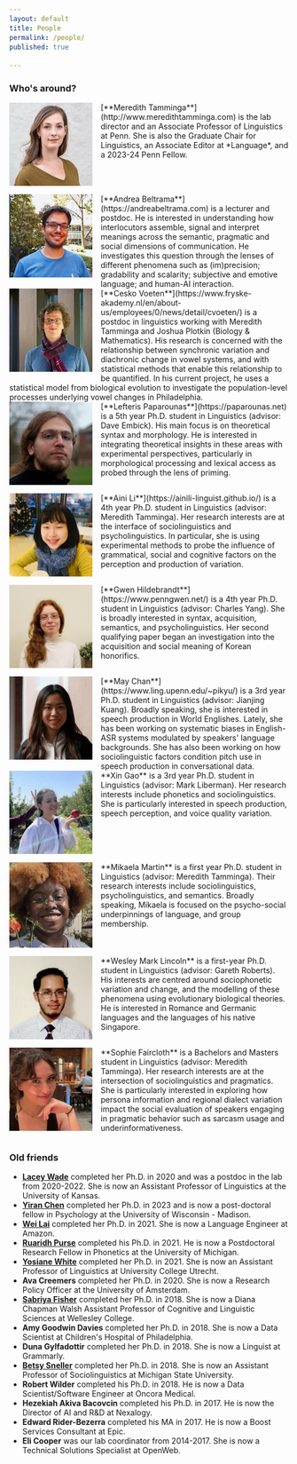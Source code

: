 ```yaml
---
layout: default
title: People
permalink: /people/
published: true
    
---
```


### Who's around?

  
<img src="/images/meredith_lab.jpg" alt="Headshot of a white woman with wavy light brown hair, wearing an olive blouse." style="width: 150px; float: left; margin: 0px 15px 15px 0px;" />
[**Meredith Tamminga**](http://www.meredithtamminga.com) is the lab director and an Associate Professor of Linguistics at Penn. She is also the Graduate Chair for Linguistics, an Associate Editor at *Language*, and a 2023-24 Penn Fellow. 

<br style="clear:both" />

<img src="/images/andrea.jpeg" alt="Headshot of a white man with short dark hair and glasses, wearing a blue tshirt." style="width: 150px; float: left; margin: 0px 15px 15px 0px;" />
[**Andrea Beltrama**](https://andreabeltrama.com) is a lecturer and postdoc. He is interested in understanding how interlocutors assemble, signal and interpret meanings across the semantic, pragmatic and social dimensions of communication. He investigates this question through the lenses of different phenomena such as (im)precision; gradability and scalarity; subjective and emotive language; and human-AI interaction.

<br style="clear:both" />

<img src="/images/cesko.jpeg" alt="Headshot of a white man with short curly brown hair and glasses, wearing a blue sweater and maroon scarf." style="width: 150px; float: left; margin: 0px 15px 15px 0px;" />
[**Cesko Voeten**](https://www.fryske-akademy.nl/en/about-us/employees/0/news/detail/cvoeten/) is a postdoc in linguistics working with Meredith Tamminga and Joshua Plotkin (Biology & Mathematics). His research is concerned with the relationship between synchronic variation and diachronic change in vowel systems, and with statistical methods that enable this relationship to be quantified. In his current project, he uses a statistical model from biological evolution to investigate the population-level processes underlying vowel changes in Philadelphia.

<br style="clear:both" />

<img src="/images/lefteris.jpeg" alt="Headshot of a white man with a long brown ponytail, wearing glasses and a black turtleneck." style="width: 150px; float: left; margin: 0px 15px 15px 0px;" />
[**Lefteris Paparounas**](https://paparounas.net) is a 5th year Ph.D. student in Linguistics (advisor: Dave Embick). His main focus is on theoretical syntax and morphology. He is interested in integrating theoretical insights in these areas with experimental perspectives, particularly in morphological processing and lexical access as probed through the lens of priming.

<br style="clear:both" />

<img src="/images/aini.jpg" alt="Headshot of an Asian woman with chin length black hair and bangs, wearing a yellow sweater and blue scarf." style="width: 150px; float: left; margin: 0px 15px 15px 0px;" />
[**Aini Li**](https://ainili-linguist.github.io/) is a 4th year Ph.D. student in Linguistics (advisor: Meredith Tamminga). Her research interests are at the interface of sociolinguistics and psycholinguistics. In particular, she is using experimental methods to probe the influence of grammatical, social and cognitive factors on the perception and production of variation.

<br style="clear:both" />

<img src="/images/gwen.jpeg" alt="Headshot of a white woman with long curly red hair, wearing a cream turtleneck." style="width: 150px; float: left; margin: 0px 15px 15px 0px;" />
[**Gwen Hildebrandt**](https://www.penngwen.net/) is a 4th year Ph.D. student in Linguistics (advisor: Charles Yang). She is broadly interested in syntax, acquisition, semantics, and psycholinguistics. Her second qualifying paper began an investigation into the acquisition and social meaning of Korean honorifics.

<br style="clear:both" />


<img src="/images/may.jpeg" alt="Headshot of an Asian woman with long dark hair wearing a white button-up and black jacket." style="width: 150px; float: left; margin: 0px 15px 15px 0px;" />
[**May Chan**](https://www.ling.upenn.edu/~pikyu/) is a 3rd year Ph.D. student in Linguistics (advisor: Jianjing Kuang). Broadly speaking, she is interested in speech production in World Englishes. Lately, she has been working on systematic biases in English-ASR systems modulated by speakers' language backgrounds. She has also been working on how sociolinguistic factors condition pitch use in speech production in conversational data.

<br style="clear:both" />

<img src="/images/xin.jpeg" alt="Headshot of an Asian woman in a white windbreaker holding an apple. Someone is playfully holding up bunny ears behind her head." style="width: 150px; float: left; margin: 0px 15px 15px 0px;" />
**Xin Gao** is a 3rd year Ph.D. student in Linguistics (advisor: Mark Liberman). Her research interests include phonetics and sociolinguistics. She is particularly interested in speech production, speech perception, and voice quality variation.

<br style="clear:both" />

<img src="/images/mikaela.jpg" alt="Headshot of a Black non-binary person with glasses and piercings standing behind a flower." style="width: 150px; float: left; margin: 0px 15px 15px 0px;" />
**Mikaela Martin**  is a first year Ph.D. student in Linguistics (advisor: Meredith Tamminga). Their research interests include sociolinguistics, psycholinguistics, and semantics. Broadly speaking, Mikaela is focused on the psycho-social underpinnings of language, and group membership. 

<br style="clear:both" />

<img src="/images/wesley.png" alt="Headshot of a multiracial man with facial hair, a mustache, and glasses, wearing a shirt and tie." style="width: 150px; float: left; margin: 0px 15px 15px 0px;" />
**Wesley Mark Lincoln** is a first-year Ph.D. student in Linguistics (advisor: Gareth Roberts). His interests are centred around sociophonetic variation and change, and the modelling of these phenomena using evolutionary biological theories. He is interested in Romance and Germanic languages and the languages of his native Singapore.

<br style="clear:both" />

<img src="/images/sophie.jpeg" alt="Headshot of a white woman with wavy dark hair, a nose ring, and a necklace. Her hand is under her chin and she is in a restaurant." style="width: 150px; float: left; margin: 0px 15px 15px 0px;" />
**Sophie Faircloth** is a Bachelors and Masters student in Linguistics (advisor: Meredith Tamminga). Her research interests are at the intersection of sociolinguistics and pragmatics. She is particularly interested in exploring how persona information and regional dialect variation impact the social evaluation of speakers engaging in pragmatic behavior such as sarcasm usage and underinformativeness.

<br style="clear:both" />

### Old friends

- [**Lacey Wade**](https://laceywade.github.io/) completed her Ph.D. in 2020 and was a postdoc in the lab from 2020-2022. She is now an Assistant Professor of Linguistics at the University of Kansas.
- [**Yiran Chen**](https://sites.google.com/sas.upenn.edu/yiranchen/home) completed her Ph.D. in 2023 and is now a post-doctoral fellow in Psychology at the University of Wisconsin - Madison.
- [**Wei Lai**](https://weilaiphonetics.github.io/home/) completed her Ph.D. in 2021. She is now a Language Engineer at Amazon.
- [**Ruaridh Purse**](https://www.rupurse.com/) completed his Ph.D. in 2021. He is now a Postdoctoral Research Fellow in Phonetics at the University of Michigan.
- [**Yosiane White**](https://yosianewhite.net/) completed her Ph.D. in 2021. She is now an Assistant Professor of Linguistics at University College Utrecht.
- **Ava Creemers** completed her Ph.D. in 2020. She is now a Research Policy Officer at the University of Amsterdam.
- [**Sabriya Fisher**](https://www.sabriya-fisher.com/) completed her Ph.D. in 2018. She is now a Diana Chapman Walsh Assistant Professor of Cognitive and Linguistic Sciences at Wellesley College.
- **Amy Goodwin Davies** completed her Ph.D. in 2018. She is now a Data Scientist at Children's Hospital of Philadelphia.
- **Duna Gylfadottir** completed her Ph.D. in 2018. She is now a Linguist at Grammarly.
- [**Betsy Sneller**](https://betsysneller.github.io) completed her Ph.D. in 2018. She is now an Assistant Professor of Sociolinguistics at Michigan State University.
- **Robert Wilder** completed his Ph.D. in 2018. He is now a Data Scientist/Software Engineer at Oncora Medical.
- **Hezekiah Akiva Bacovcin** completed his Ph.D. in 2017. He is now the Director of AI and R&D at Nexalogy.
- **Edward Rider-Bezerra** completed his MA in 2017. He is now a Boost Services Consultant at Epic.
- **Eli Cooper** was our lab coordinator from 2014-2017. She is now a Technical Solutions Specialist at OpenWeb.


